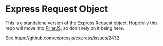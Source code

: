 # Express Request Object

This is a standalone version of the Express Request object.  Hopefully this repo will move into [PillarJS](https://github.com/pillarjs), so don't rely on it being here.

See https://github.com/expressjs/express/issues/2432
